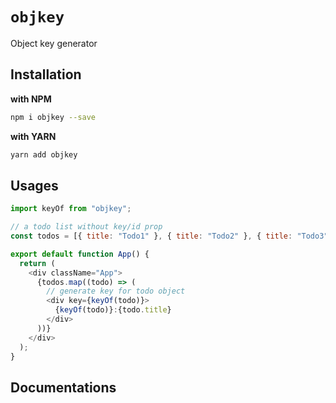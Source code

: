 # `objkey`

Object key generator

## Installation

**with NPM**

```bash
npm i objkey --save
```

**with YARN**

```bash
yarn add objkey
```

## Usages

```js
import keyOf from "objkey";

// a todo list without key/id prop
const todos = [{ title: "Todo1" }, { title: "Todo2" }, { title: "Todo3" }];

export default function App() {
  return (
    <div className="App">
      {todos.map((todo) => (
        // generate key for todo object
        <div key={keyOf(todo)}>
          {keyOf(todo)}:{todo.title}
        </div>
      ))}
    </div>
  );
}
```

## Documentations
